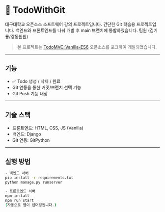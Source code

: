 # 📝 TodoWithGit

대구대학교 오픈소스 소프트웨어 강의 프로젝트입니다.
간단한 Git 학습용 프로젝트입니다. 백엔드와 프론트엔드를 나눠 개발 후 main 브랜치에 통합하였습니다.
팀원 (김기룡/강동원원)

> 본 프로젝트는 [TodoMVC-Vanilla-ES6](https://github.com/tarhi-saad/TodoMVC-Vanilla-ES6) 오픈소스를 포크하여 개발되었습니다.

---

## 기능
- ✅ Todo 생성 / 삭제 / 완료
- Git 연동을 통한 커밋/브랜치 선택 기능
- Git Push 기능 내장

---

## 기술 스택
- 프론트엔드: HTML, CSS, JS (Vanilla)
- 백엔드: Django
- Git 연동: GitPython

---

## 실행 방법

```bash
- 백엔드 서버
pip install -r requirements.txt
python manage.py runserver

- 프론트엔드 서버
npm install 
npm run start 
(자동으로 웹이 렌더링됩니다.)
